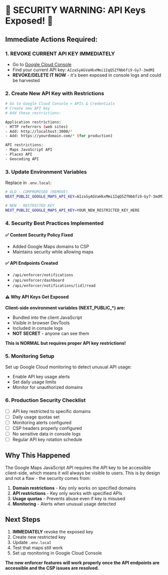 # 🚨 SECURITY WARNING: API Keys Exposed! 🚨

## Immediate Actions Required:

### 1. **REVOKE CURRENT API KEY IMMEDIATELY**
- Go to [Google Cloud Console](https://console.cloud.google.com/apis/credentials)
- Find your current API key: `AIzaSyAGVaHkxMmi1IqQ5ZfNb6fi9-Gy7-3mdMI`
- **REVOKE/DELETE IT NOW** - it's been exposed in console logs and could be harvested

### 2. **Create New API Key with Restrictions**
```bash
# Go to Google Cloud Console > APIs & Credentials
# Create new API key
# Add these restrictions:

Application restrictions:
- HTTP referrers (web sites)
- Add: http://localhost:3000/*
- Add: https://yourdomain.com/* (for production)

API restrictions:
- Maps JavaScript API
- Places API  
- Geocoding API
```

### 3. **Update Environment Variables**
Replace in `.env.local`:
```bash
# OLD - COMPROMISED (REMOVE)
NEXT_PUBLIC_GOOGLE_MAPS_API_KEY=AIzaSyAGVaHkxMmi1IqQ5ZfNb6fi9-Gy7-3mdMI

# NEW - RESTRICTED KEY
NEXT_PUBLIC_GOOGLE_MAPS_API_KEY=YOUR_NEW_RESTRICTED_KEY_HERE
```

### 4. **Security Best Practices Implemented**

#### ✅ Content Security Policy Fixed
- Added Google Maps domains to CSP
- Maintains security while allowing maps

#### ✅ API Endpoints Created
- `/api/enforcer/notifications`
- `/api/enforcer/dashboard` 
- `/api/enforcer/notifications/[id]/read`

#### ⚠️ Why API Keys Get Exposed

**Client-side environment variables (NEXT_PUBLIC_*) are:**
- Bundled into the client JavaScript
- Visible in browser DevTools
- Included in console logs
- **NOT SECRET** - anyone can see them

**This is NORMAL but requires proper API key restrictions!**

### 5. **Monitoring Setup**

Set up Google Cloud monitoring to detect unusual API usage:
- Enable API key usage alerts
- Set daily usage limits
- Monitor for unauthorized domains

### 6. **Production Security Checklist**

- [ ] API key restricted to specific domains
- [ ] Daily usage quotas set
- [ ] Monitoring alerts configured
- [ ] CSP headers properly configured
- [ ] No sensitive data in console logs
- [ ] Regular API key rotation schedule

## Why This Happened

The Google Maps JavaScript API requires the API key to be accessible client-side, which means it will always be visible to users. This is by design and not a flaw - the security comes from:

1. **Domain restrictions** - Key only works on specified domains
2. **API restrictions** - Key only works with specified APIs
3. **Usage quotas** - Prevents abuse even if key is misused
4. **Monitoring** - Alerts when unusual usage detected

## Next Steps

1. **IMMEDIATELY** revoke the exposed key
2. Create new restricted key
3. Update `.env.local` 
4. Test that maps still work
5. Set up monitoring in Google Cloud Console

**The new enforcer features will work properly once the API endpoints are accessible and the CSP issues are resolved.**
